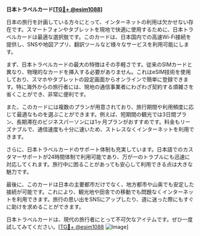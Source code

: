 **日本トラベルカード[[TG💪+ @esim1088](https://t.me/s/esim1088)]**

日本の旅行を計画している方々にとって、インターネットの利用は欠かせない存在です。スマートフォンやタブレットを現地で快適に使用するために、日本トラベルカードは最適な選択肢です。このカードは、日本国内での高速Wi-Fi接続を提供し、SNSや地図アプリ、翻訳ツールなど様々なサービスを利用可能にします。

まず、日本トラベルカードの最大の特徴はその手軽さです。従来のSIMカードと異なり、物理的なカードを挿入する必要がありません。これはeSIM技術を使用しており、スマホやタブレットの設定画面からオンラインで簡単に登録できます。特に海外からの旅行者には、現地の通信事業者にわざわざ契約する煩雑さを省くことができ、非常に便利です。

また、このカードには複数のプランが用意されており、旅行期間や利用頻度に応じて最適なものを選ぶことができます。例えば、短期間の観光では3日間プラン、長期滞在のビジネスパーソンには1ヶ月プランがおすすめです。料金もリーズナブルで、通信速度も十分に速いため、ストレスなくインターネットを利用できます。

さらに、日本トラベルカードのサポート体制も充実しています。日本語でのカスタマーサポートが24時間体制で利用可能であり、万が一のトラブルにも迅速に対応してくれます。旅行中に困ることがあっても安心して利用できる点は大きな魅力です。

最後に、このカードは日本の主要都市だけでなく、地方都市や山奥でも安定した接続が可能です。これにより、観光地や田舎での移動でも問題なくインターネットを利用できます。旅行の思い出をSNSにアップしたり、道に迷った際にもすぐに助けを求めることができます。

日本トラベルカードは、現代の旅行者にとって不可欠なアイテムです。ぜひ一度試してみてください。[[TG💪+ @esim1088](https://t.me/s/esim1088) ![Image](https://i.postimg.cc/Y0z9fWf4/image.png)]